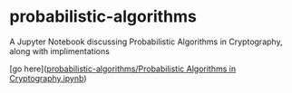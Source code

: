 # probabilistic-algorithms
A Jupyter Notebook discussing Probabilistic Algorithms in Cryptography, along with implimentations

[go here]([probabilistic-algorithms/Probabilistic Algorithms in Cryptography.ipynb](https://github.com/RodneyMcCoy/probabilistic-algorithms/blob/main/Probabilistic%20Algorithms%20in%20Cryptography.ipynb))
